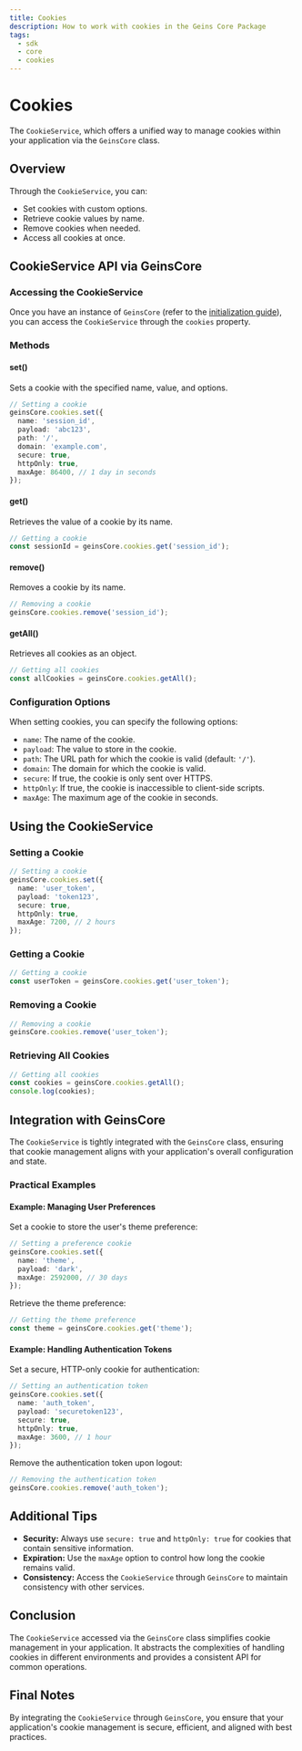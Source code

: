 ```yaml
---
title: Cookies
description: How to work with cookies in the Geins Core Package
tags:
  - sdk
  - core
  - cookies
---
```


# Cookies

The `CookieService`, which offers a unified way to manage cookies within your application via the `GeinsCore` class.

## Overview

Through the `CookieService`, you can:

- Set cookies with custom options.
- Retrieve cookie values by name.
- Remove cookies when needed.
- Access all cookies at once.

## CookieService API via GeinsCore

### Accessing the CookieService

Once you have an instance of `GeinsCore` (refer to the [initialization guide](#initialization)), you can access the `CookieService` through the `cookies` property.

### Methods

#### set()

Sets a cookie with the specified name, value, and options.

```typescript
// Setting a cookie
geinsCore.cookies.set({
  name: 'session_id',
  payload: 'abc123',
  path: '/',
  domain: 'example.com',
  secure: true,
  httpOnly: true,
  maxAge: 86400, // 1 day in seconds
});
```

#### get()

Retrieves the value of a cookie by its name.

```typescript
// Getting a cookie
const sessionId = geinsCore.cookies.get('session_id');
```

#### remove()

Removes a cookie by its name.

```typescript
// Removing a cookie
geinsCore.cookies.remove('session_id');
```

#### getAll()

Retrieves all cookies as an object.

```typescript
// Getting all cookies
const allCookies = geinsCore.cookies.getAll();
```

### Configuration Options

When setting cookies, you can specify the following options:

- `name`: The name of the cookie.
- `payload`: The value to store in the cookie.
- `path`: The URL path for which the cookie is valid (default: `'/'`).
- `domain`: The domain for which the cookie is valid.
- `secure`: If true, the cookie is only sent over HTTPS.
- `httpOnly`: If true, the cookie is inaccessible to client-side scripts.
- `maxAge`: The maximum age of the cookie in seconds.

## Using the CookieService

### Setting a Cookie

```typescript
// Setting a cookie
geinsCore.cookies.set({
  name: 'user_token',
  payload: 'token123',
  secure: true,
  httpOnly: true,
  maxAge: 7200, // 2 hours
});
```

### Getting a Cookie

```typescript
// Getting a cookie
const userToken = geinsCore.cookies.get('user_token');
```

### Removing a Cookie

```typescript
// Removing a cookie
geinsCore.cookies.remove('user_token');
```

### Retrieving All Cookies

```typescript
// Getting all cookies
const cookies = geinsCore.cookies.getAll();
console.log(cookies);
```

## Integration with GeinsCore

The `CookieService` is tightly integrated with the `GeinsCore` class, ensuring that cookie management aligns with your application's overall configuration and state.

### Practical Examples

#### Example: Managing User Preferences

Set a cookie to store the user's theme preference:

```typescript
// Setting a preference cookie
geinsCore.cookies.set({
  name: 'theme',
  payload: 'dark',
  maxAge: 2592000, // 30 days
});
```

Retrieve the theme preference:

```typescript
// Getting the theme preference
const theme = geinsCore.cookies.get('theme');
```

#### Example: Handling Authentication Tokens

Set a secure, HTTP-only cookie for authentication:

```typescript
// Setting an authentication token
geinsCore.cookies.set({
  name: 'auth_token',
  payload: 'securetoken123',
  secure: true,
  httpOnly: true,
  maxAge: 3600, // 1 hour
});
```

Remove the authentication token upon logout:

```typescript
// Removing the authentication token
geinsCore.cookies.remove('auth_token');
```

## Additional Tips

- **Security:** Always use `secure: true` and `httpOnly: true` for cookies that contain sensitive information.
- **Expiration:** Use the `maxAge` option to control how long the cookie remains valid.
- **Consistency:** Access the `CookieService` through `GeinsCore` to maintain consistency with other services.

## Conclusion

The `CookieService` accessed via the `GeinsCore` class simplifies cookie management in your application. It abstracts the complexities of handling cookies in different environments and provides a consistent API for common operations.

## Final Notes

By integrating the `CookieService` through `GeinsCore`, you ensure that your application's cookie management is secure, efficient, and aligned with best practices.
